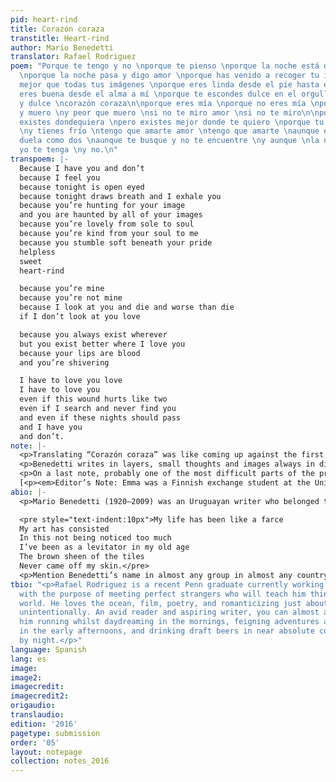 ```yaml
---
pid: heart-rind
title: Corazón coraza
transtitle: Heart-rind
author: Mario Benedetti
translator: Rafael Rodriguez
poem: "Porque te tengo y no \nporque te pienso \nporque la noche está de ojos abiertos
  \nporque la noche pasa y digo amor \nporque has venido a recoger tu imagen \ny eres
  mejor que todas tus imágenes \nporque eres linda desde el pie hasta el alma \nporque
  eres buena desde el alma a mí \nporque te escondes dulce en el orgullo \npequeña
  y dulce \ncorazón coraza\n\nporque eres mía \nporque no eres mía \nporque te miro
  y muero \ny peor que muero \nsi no te miro amor \nsi no te miro\n\nporque tú siempre
  existes dondequiera \npero existes mejor donde te quiero \nporque tu boca es sangre
  \ny tienes frío \ntengo que amarte amor \ntengo que amarte \naunque esta herida
  duela como dos \naunque te busque y no te encuentre \ny aunque \nla noche pase y
  yo te tenga \ny no.\n"
transpoem: |-
  Because I have you and don’t
  because I feel you
  because tonight is open eyed
  because tonight draws breath and I exhale you
  because you’re hunting for your image
  and you are haunted by all of your images
  because you’re lovely from sole to soul
  because you’re kind from your soul to me
  because you stumble soft beneath your pride
  helpless
  sweet
  heart-rind

  because you’re mine
  because you’re not mine
  because I look at you and die and worse than die
  if I don’t look at you love

  because you always exist wherever
  but you exist better where I love you
  because your lips are blood
  and you’re shivering

  I have to love you love
  I have to love you
  even if this wound hurts like two
  even if I search and never find you
  and even if these nights should pass
  and I have you
  and don’t.
note: |-
  <p>Translating “Corazón coraza” was like coming up against the first experience of a feeling that I have sought and reveled in many times hence. It was one of the first poems I ever recall reading, probably the first one I took seriously. I remember feeling it was a very inviting read, since not only does it take, in my opinion, a very positive stand on its subject matter, but more importantly, it features a great example of Benedetti’s trademark simplicity and wordplay, which my thirteen-or-so-years-old self must have thought both invitingly clever and useful to canalize my feelings (I’m sure Benedetti was also a romantic at thirteen).</p>
  <p>Benedetti writes in layers, small thoughts and images always in dialogue, usually in one direction, one with the next. The bridge of communication between these layers is where the main idea nurtures and develops. At the end of the poem, you get a feeling that the message is like a staircase of bridges, invisible climbing (or descending) steps found between each visible line. He may start from the outside and make his way in, or he may start with the source and finish almost as a spectator to his own craft. To offer just one example of this in “Corazón coraza,” we may note how he sets his tone with the first lines “porque te tengo y no / porque te pienso” (“because I have you and don’t / because I feel you”), and then, like layers, he uses a simple image to add depth in the succeeding lines: “porque la noche está de ojos abiertos / porque la noche pasa y digo amor” (literal translation: “because night is open-eyed / because night passes and I say love”). Clearly, a literal translation doesn’t fully evoke the original image, especially because “love” and <em>amor</em> have a <em>OneHundred Years of Solitude</em>–worthy gap of history and meaning between them, to say the least, as far as Benedetti is concerned. It certainly felt incomplete, but it wasn’t until I had finished translating everything that I was able to notice this. My point here is that it was very hard for me to write the translation the way that Benedetti wrote the original (with the one-directional layers and the overall metaphor that builds in between), so instead, I chose to make it more explicit, such as “because the night draws breath and I exhale you,” which is an idea you only fully acquire in the original when you get to the very end of the poem, “y aunque / la noche pase y yo te tenga / y no,” and are able to fully comprehend the metaphorical and sensorial meanings of “night” as Benedetti intended them.</p>
  <p>On a last note, probably one of the most difficult parts of the process was coming up with a decent title. <em>Coraza</em> is very loose to translate, and is just a very transmutable and widely metaphorized word in Spanish. It also sounds very un-poetic in English. Some very poor examples I went through: “heart-cuirass, “Heart-bark,” “Heart-armor,” “Paper-heart” (I was desperate at this point), and a couple more not even worth mentioning. Then the ingenious Emma Hirvisalo came up with “Rind-heart,” (Rind! Amazing!), which I modified to “Heart-rind” to adjust for rhythm. I can’t even describe the perfect puzzle-fit giddiness I felt at that point. So thanks again, Emma, wherever you currently find yourself in your perfect eureka word pitch translation crusade.</p>
  [<p><em>Editor’s Note: Emma was a Finnish exchange student at the University of Pennsylvania. She and Rafa took a translation course together.</em></p>]
abio: |-
  <p>Mario Benedetti (1920–2009) was an Uruguayan writer who belonged to the “Generación del 45” (Generation of ’45), known for its close ties to political rife and rising modernist ideas and innovative writing structures. He was a city poet, and his love and concern for Montevideo is found all throughout the colloquial-style dialogues he crafted and recreated in both his novels and his poems. His pen is subtle and simple, and in many ways he is almost the perfect supporting actor to the themes and personas he wrote about or fictionalized, a quality that perhaps stemmed from his equally passive manner of approaching arguably volatile themes such as political protest, social injustice, and repressed love. He is not very well-known in the English-speaking world, an observation that begs further inquiry as it is inversely proportional to his influence in Latin America with respect to other Hispanic poets that have been much more widely translated. His last poem, which he dictated to his secretary in his deathbed, might evoke a similar idea:</p>

  <pre style="text-indent:10px">My life has been like a farce
  My art has consisted
  In this not being noticed too much
  I’ve been as a levitator in my old age
  The brown sheen of the tiles
  Never came off my skin.</pre>
  <p>Mention Benedetti’s name in almost any group in almost any country in Latin America, and a collective cry of delight will ring out. He seems to be able to embody all of the voices whose stories he tells with a deep respect and humility.</p>
tbio: "<p>Rafael Rodriguez is a recent Penn graduate currently working at a cafe library
  with the purpose of meeting perfect strangers who will teach him things about the
  world. He loves the ocean, film, poetry, and romanticizing just about everything
  unintentionally. An avid reader and aspiring writer, you can almost always find
  him running whilst daydreaming in the mornings, feigning adventures and escapades
  in the early afternoons, and drinking draft beers in near absolute concentration
  by night.</p>"
language: Spanish
lang: es
image:
image2:
imagecredit:
imagecredit2:
origaudio:
translaudio:
edition: '2016'
pagetype: submission
order: '05'
layout: notepage
collection: notes_2016
---
```

